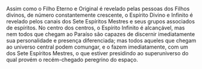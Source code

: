 ﻿Assim como o Filho Eterno e Original é revelado pelas pessoas dos Filhos divinos, de número constantemente crescente, o Espírito Divino e Infinito é revelado pelos canais dos Sete Espíritos Mestres e seus grupos associados de espíritos. No centro dos centros, o Espírito Infinito é alcançável, mas nem todos que chegam ao Paraíso são capazes de discernir imediatamente sua personalidade e   presença diferenciada; mas todos aqueles que chegam ao universo central podem comungar, e o fazem imediatamente, com um dos Sete Espíritos Mestres, o que estiver presidindo ao superuniverso do qual provém o recém-chegado peregrino do espaço.